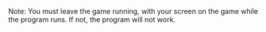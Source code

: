 Note: You must leave the game running, with your screen on the game while the program runs. If not, the program will not work.
